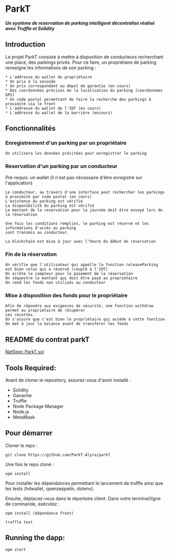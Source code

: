 # ParkT
***Un système de reservation de parking intelligent décentralisé réalisé avec Truffle et Solidity***

## Introduction

Le projet ParkT consiste à mettre à disposition de conducteurs recherchant une place, des parkings privés.
Pour ce faire, un propriétaire de parking renseigne les informations de son parking :

    * L'addresse du wallet du propriétaire
    * Un prix à la seconde
    * Un prix correspondant au dépot de garantie (en cours)
    * Des coordonnées précises de la localisation du parking (coordonnées GPS)
    * Un code postal permettant de faire la recherche des parkings à proximité via le front
    * L'addresse du wallet de l'IOT (en cours)
    * L'addresse du wallet de la barrière (encours)

## Fonctionnalités

### Enregistrement d'un parking par un propriétaire

    On utilisera les données précitées pour enregistrer le parking

### Reservation d'un parking par un conducteur

Pré-requis: un wallet (il n'est pas nécessaire d'être enregistré sur l'application)

	Le conducteur, au travers d'une interface peut rechercher les parkings à proximité par code postal (en cours)
	L'existence du parking est vérifié
	La disponibilité du parking est vérifié
	Le montant de la reservation pour la journée doit être envoyé lors de la réservation

    Une fois les conditions remplies, le parking est réservé et les informations d'accès au parking
    sont transmis au conducteur.

    La blockchain est mise à jour avec l'heure du début de réservation

### Fin de la réservation

    On vérifie que l'utilisateur qui appelle la fonction releaseParking est bien celui qui a réservé (couplé à l'IOT)
    On arrête le compteur pour le paiement de la réservation
    On séquestre le montant qui doit être payé au propriétaire
    On rend les fonds non utilisés au conducteur

### Mise à disposition des fonds pour le propriétaire

    Afin de répondre aux exigences de sécurité, une fonction withdraw permet au propriétaire de récupérer
    ses recettes.
    On s'assure que c'est bien le propriétaire qui accède à cette fonction
    On met à jour la balance avant de transférer les fonds


## README du contrat parkT

   [NatSpec ParkT.sol](https://htmlpreview.github.io/?https://github.com/ParkT-Alyra/parkT/blob/main/ParkT.html)
   
## Tools Required:

Avant de cloner le repository, assurez-vous d'avoir installé :

* Solidity
* Ganache
* Truffle
* Node Package Manager
* Node.js
* MetaMask

## Pour démarrer <a name="getting-started"></a>

Cloner le repo : 

`git clone https://github.com/ParkT-Alyra/parkT`

Une fois le repo cloné :
	
	npm install

Pour installer les dépendances permettant le lancement de truffle ainsi que les tests (hdwallet, openzeppelin, dotenv).

Ensuite, déplacez-vous dans le répertoire client. Dans votre terminal/ligne de commande, exécutez :

	npm install (dépendance front)

	truffle test
	
## Running the dapp:

	npm start

